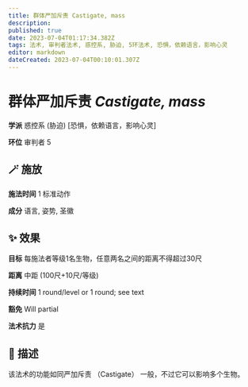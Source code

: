 ```yaml
---
title: 群体严加斥责 Castigate, mass
description: 
published: true
date: 2023-07-04T01:17:34.382Z
tags: 法术, 审判者法术, 惑控系, 胁迫, 5环法术, 恐惧，依赖语言，影响心灵
editor: markdown
dateCreated: 2023-07-04T00:10:01.307Z
---
```


# **群体严加斥责** *Castigate, mass*

**学派** 惑控系 (胁迫) \[恐惧，依赖语言，影响心灵\] 

**环位** 审判者 5

## 🪄 施放

**施法时间** 1 标准动作

**成分** 语言, 姿势, 圣徽

## ✨ 效果 

**目标** 每施法者等级1名生物，任意两名之间的距离不得超过30尺 

**距离** 中距 (100尺+10尺/等级)  

**持续时间** 1 round/level or 1 round; see text 

**豁免** Will partial

**法术抗力** 是

## 📖 描述

该法术的功能如同严加斥责 （Castigate） 一般，不过它可以影响多个生物。
    